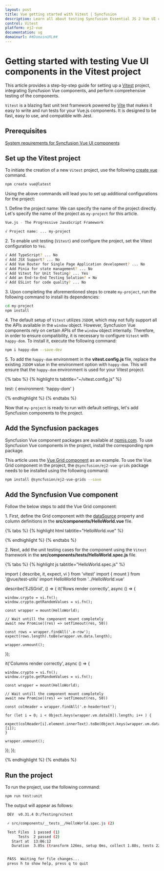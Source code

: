 ```yaml
---
layout: post
title: Vue getting started with Vitest | Syncfusion
description: Learn all about testing Syncfusion Essential JS 2 Vue UI components in Vitest, and much more, here.
control: Vitest
platform: ej2-vue
documentation: ug
domainurl: ##DomainURL##
---
```


# Getting started with testing Vue UI components in the Vitest project

This article provides a step-by-step guide for setting up a [Vitest](https://vitest.dev/) project, integrating Syncfusion Vue components, and perform comprehensive testing of the components.

`Vitest` is a blazing fast unit test framework powered by [Vite](https://vitejs.dev/) that makes it easy to write and run tests for your Vue.js components. It is designed to be fast, easy to use, and compatible with Jest.

## Prerequisites

[System requirements for Syncfusion Vue UI components](../system-requirements)

## Set up the Vitest project

To initiate the creation of a new `Vitest` project, use the following [create vue](https://vuejs.org/guide/quick-start.html#creating-a-vue-application) command.

```bash
npm create vue@latest
```

Using the above commands will lead you to set up additional configurations for the project:

1\. Define the project name: We can specify the name of the project directly. Let's specify the name of the project as `my-project` for this article.

```bash
Vue.js - The Progressive JavaScript Framework

√ Project name: ... my-project
```

2\. To enable unit testing (`Vitest`) and configure the project, set the Vitest configuration to `Yes`.

```bash
√ Add TypeScript? ... No
√ Add JSX Support? ... No
√ Add Vue Router for Single Page Application development? ... No
√ Add Pinia for state management? ... No
√ Add Vitest for Unit Testing? ... Yes
√ Add an End-to-End Testing Solution? » No
√ Add ESLint for code quality? ... No
```

3\. Upon completing the aforementioned steps to create  `my-project`, run the following command to install its dependencies:

```bash
cd my-project
npm install
```

4\. The default setup of `Vitest` utilizes `JSDOM`, which may not fully support all the APIs available in the `window` object. However, Syncfusion Vue components rely on certain APIs of the `window` object internally. Therefore, in order to ensure compatibility, it is necessary to configure `Vitest` with `happy-dom`. To install it, execute the following command:

```bash
npm i happy-dom --save-dev
```

5\. To add the `happy-dom` environment in the **vitest.config.js** file, replace the existing `JSDOM` value in the environment option with `happy-dom`. This will ensure that the `happy-dom` environment is used for your Vitest project.

{% tabs %}
{% highlight ts tabtitle="~/vitest.config.js" %}

test: {
  environment: 'happy-dom'
}

{% endhighlight %}
{% endtabs %}

Now that `my-project` is ready to run with default settings, let's add Syncfusion components to the project.

## Add the Syncfusion packages

Syncfusion Vue component packages are available at [npmjs.com](https://www.npmjs.com/search?q=ej2-vue). To use Syncfusion Vue components in the project, install the corresponding npm package.

This article uses the [Vue Grid component](https://www.syncfusion.com/vue-components/vue-grid) as an example. To use the Vue Grid component in the project, the `@syncfusion/ej2-vue-grids` package needs to be installed using the following command:

```bash
npm install @syncfusion/ej2-vue-grids --save
```

## Add the Syncfusion Vue component

Follow the below steps to add the Vue Grid component:

1\. First, define the Grid component with the [dataSource](https://ej2.syncfusion.com/vue/documentation/api/grid#datasource) property and column definitions in the **src/components/HelloWorld.vue** file.

{% tabs %}
{% highlight html tabtitle="HelloWorld.vue" %}

<template>
  <ejs-grid :dataSource="data">
    <e-columns>
      <e-column field='OrderID'></e-column>
      <e-column field='CustomerID'></e-column>
      <e-column field='EmployeeID'></e-column>
      <e-column field='ShipCountry'></e-column>
      <e-column field='Freight'></e-column>
    </e-columns>
  </ejs-grid>
</template>

<script>
import { GridComponent, ColumnsDirective, ColumnDirective } from '@syncfusion/ej2-vue-grids';

export default {
  components: {
    'ejs-grid': GridComponent,
    'e-columns': ColumnsDirective,
    'e-column': ColumnDirective
  },
  data() {
    return {
      data: [
        {
          OrderID: 10248, CustomerID: 'VINET', EmployeeID: 5, ShipCountry: 'France', Freight: 32.38
        },
        {
          OrderID: 10249, CustomerID: 'TOMSP', EmployeeID: 6, ShipCountry: 'Germany', Freight: 11.61
        },
        {
          OrderID: 10250, CustomerID: 'HANAR', EmployeeID: 4, ShipCountry: 'Brazil', Freight: 65.83
        }
      ]
    }
  }
};
</script>

{% endhighlight %}
{% endtabs %}

2\. Next, add the unit testing cases for the component using the `Vitest` framework in the **src/components/tests/HelloWorld.spec.js** file.

{% tabs %}
{% highlight js tabtitle="HelloWorld.spec.js" %}

import { describe, it, expect, vi } from 'vitest'
import { mount } from '@vue/test-utils'
import HelloWorld from '../HelloWorld.vue'

describe('EJSGrid', () => {
  it('Rows render correctly', async () => {

    window.crypto = vi.fn();
    window.crypto.getRandomValues = vi.fn();

    const wrapper = mount(HelloWorld);

    // Wait untill the component mount completely
    await new Promise((res) => setTimeout(res, 50))
    
    const rows = wrapper.findAll('.e-row');
    expect(rows.length).toBe(wrapper.vm.data.length);
    
    wrapper.unmount();
  });

  it('Columns render correctly', async () => {

    window.crypto = vi.fn();
    window.crypto.getRandomValues = vi.fn();

    const wrapper = mount(HelloWorld);

    // Wait untill the component mount completely
    await new Promise((res) => setTimeout(res, 50))
    
    const colHeader = wrapper.findAll('.e-headertext');

    for (let i = 0; i < Object.keys(wrapper.vm.data[0]).length; i++ ) {
      expect(colHeader[i].element.innerText).toBe(Object.keys(wrapper.vm.data[0])[i]);
    }

    wrapper.unmount();
  });
});

{% endhighlight %}
{% endtabs %}

## Run the project

To run the project, use the following command:

```bash
npm run test:unit
```

The output will appear as follows:

```bash
 DEV  v0.31.4 D:/Testing/vitest

 ✓ src/components/__tests__/HelloWorld.spec.js (2)

 Test Files  1 passed (1)
      Tests  2 passed (2)
   Start at  13:06:12
   Duration  3.05s (transform 126ms, setup 0ms, collect 1.80s, tests 221ms, environment 602ms, prepare 130ms)


 PASS  Waiting for file changes...
 press h to show help, press q to quit
```